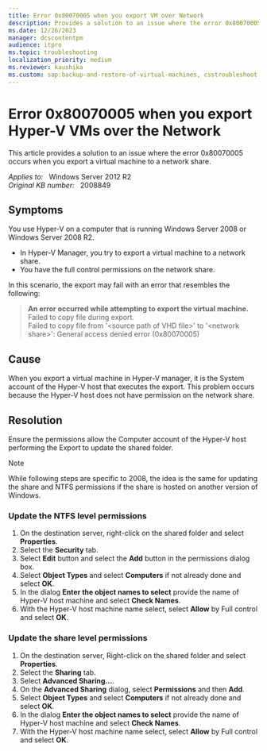 ```yaml
---
title: Error 0x80070005 when you export VM over Network
description: Provides a solution to an issue where the error 0x80070005 occurs when you export a virtual machine to a network share.
ms.date: 12/26/2023
manager: dcscontentpm
audience: itpro
ms.topic: troubleshooting
localization_priority: medium
ms.reviewer: kaushika
ms.custom: sap:backup-and-restore-of-virtual-machines, csstroubleshoot
---
```

# Error 0x80070005 when you export Hyper-V VMs over the Network

This article provides a solution to an issue where
the error 0x80070005 occurs when you export a virtual machine to a network share.

_Applies to:_ &nbsp; Windows Server 2012 R2  
_Original KB number:_ &nbsp; 2008849

## Symptoms

You use Hyper-V on a computer that is running Windows Server 2008 or Windows Server 2008 R2.

- In Hyper-V Manager, you try to export a virtual machine to a network share.
- You have the full control permissions on the network share.

In this scenario, the export may fail with an error that resembles the following:

> **An error occurred while attempting to export the virtual machine.**  
Failed to copy file during export.  
Failed to copy file from '\<source path of VHD file>' to '\<network share>': General access denied error (0x80070005)

## Cause

When you export a virtual machine in Hyper-V manager, it is the System account of the Hyper-V host that executes the export.
This problem occurs because the Hyper-V host does not have permission on the network share.

## Resolution

Ensure the permissions allow the Computer account of the Hyper-V host performing the Export to update the shared folder.

> [!NOTE]
> While following steps are specific to 2008, the idea is the same for updating the share and NTFS permissions if the share is hosted on another version of Windows.

### Update the NTFS level permissions

1. On the destination server, right-click on the shared folder and select **Properties**.
2. Select the **Security** tab.
3. Select **Edit** button and select the **Add** button in the permissions dialog box.
4. Select **Object Types** and select **Computers** if not already done and select **OK**.  
5. In the dialog **Enter the object names to select** provide the name of Hyper-V host machine and select **Check Names**.  
6. With the Hyper-V host machine name select, select **Allow** by Full control and select **OK**.  

### Update the share level permissions

1. On the destination server, Right-click on the shared folder and select **Properties**.
2. Select the **Sharing** tab.
3. Select **Advanced Sharing...**.
4. On the **Advanced Sharing** dialog, select **Permissions** and then **Add**.
5. Select **Object Types** and select **Computers** if not already done and select **OK**.
6. In the dialog **Enter the object names to select** provide the name of Hyper-V host machine and select **Check Names**.  
7. With the Hyper-V host machine name select, select **Allow** by Full control and select **OK**.
